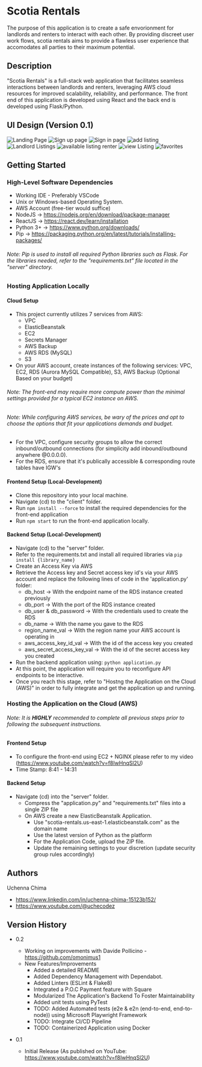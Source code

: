 # Scotia Rentals

The purpose of this application is to create a safe envorionment for landlords and renters to interact with each other. By providing discreet user work flows, scotia rentals aims to provide a flawless user experience that accomodates all parties to their maximum potential.

## Description

"Scotia Rentals" is a full-stack web application that facilitates seamless interactions between landlords and renters, leveraging AWS cloud resources for improved scalability, reliability, and performance. The front end of this application is developed using React and the back end is developed using Flask/Python.

## UI Design (Version 0.1)
![Landing Page](https://github.com/user-attachments/assets/97ffb986-d2bc-47ab-aa76-01637032d751)
![Sign up page](https://github.com/user-attachments/assets/faafd5aa-a7aa-45c4-a5dc-96b5c6269142)
![Sign in page](https://github.com/user-attachments/assets/82340a82-1f83-4483-b60b-af8b76364f12)
![add listing](https://github.com/user-attachments/assets/711aaa10-3692-4b8f-8f7d-5e564ebc67f4)
![Landlord Listings](https://github.com/user-attachments/assets/6feb1127-6704-4c00-b99b-a634efbb0c81)
![available listing renter](https://github.com/user-attachments/assets/a876a527-942a-48db-9179-22b2ba0cc3f1)
![view Listing](https://github.com/user-attachments/assets/3cd11b17-b040-4dc8-ac43-1dac1a83ef4f)
![favorites](https://github.com/user-attachments/assets/afba2709-1a2c-41ed-93f4-f0e08f861d08)




## Getting Started

### High-Level Software Dependencies

- Working IDE - Preferably VSCode
- Unix or Windows-based Operating System.
- AWS Account (free-tier would suffice)
- NodeJS -> https://nodejs.org/en/download/package-manager
- ReactJS -> https://react.dev/learn/installation
- Python 3+ -> https://www.python.org/downloads/
- Pip -> https://packaging.python.org/en/latest/tutorials/installing-packages/

###### _Note: Pip is used to install all required Python libraries such as Flask. For the libraries needed, refer to the "requirements.txt" file located in the "server" directory._

### Hosting Application Locally

#### Cloud Setup

- This project currently utilizes 7 services from AWS:
  - VPC
  - ElasticBeanstalk
  - EC2
  - Secrets Manager
  - AWS Backup
  - AWS RDS (MySQL)
  - S3
- On your AWS account, create instances of the following services: VPC, EC2, RDS (Aurora MySQL Compatible), S3, AWS Backup (Optional Based on your budget)

###### _Note: The front-end may require more compute power than the minimal settings provided for a typical EC2 instance on AWS._

###### _Note: While configuring AWS services, be wary of the prices and opt to choose the options that fit your applications demands and budget._

- For the VPC, configure security groups to allow the correct inbound/outbound connections (for simplicity add inbound/outbound anywhere @0.0.0.0).
- For the RDS, ensure that it's publically accessible & corresponding route tables have IGW's

#### Frontend Setup (Local-Development)

- Clone this repository into your local machine.
- Navigate (cd) to the "client" folder.
- Run `npm install --force` to install the required dependencies for the front-end application
- Run `npm start` to run the front-end application locally.

#### Backend Setup (Local-Development)

- Navigate (cd) to the "server" folder.
- Refer to the requirements.txt and install all required libraries via `pip install {library_name}`
- Create an Access Key via AWS
- Retrieve the Access key and Secret access key id's via your AWS account and replace the following lines of code in the 'application.py' folder:
  - db_host -> With the endpoint name of the RDS instance created previously
  - db_port -> With the port of the RDS instance created
  - db_user & db_password -> With the credentials used to create the RDS
  - db_name -> With the name you gave to the RDS
  - region_name_val -> With the region name your AWS account is operating in
  - aws_access_key_id_val -> With the id of the access key you created
  - aws_secret_access_key_val -> With the id of the secret access key you created
- Run the backend application using: `python application.py`
- At this point, the application will require you to reconfigure API endpoints to be interactive.
- Once you reach this stage, refer to "Hostng the Application on the Cloud (AWS)" in order to fully integrate and get the application up and running.

### Hosting the Application on the Cloud (AWS)

###### _Note: It is ***HIGHLY*** recommended to complete all previous steps prior to following the subsequent instructions._

#### Frontend Setup

- To configure the front-end using EC2 + NGINX please refer to my video (https://www.youtube.com/watch?v=f8IwHnqSl2U)
- Time Stamp: 8:41 - 14:31

#### Backend Setup

- Navigate (cd) into the "server" folder.
  - Compress the "application.py" and "requirements.txt" files into a single ZIP file
  - On AWS create a new ElasticBeanstalk Application.
    - Use "scotia-rentals.us-east-1.elasticbeanstalk.com" as the domain name
    - Use the latest version of Python as the platform
    - For the Application Code, upload the ZIP file.
    - Update the remaining settings to your discretion (update security group rules accordingly)

## Authors

Uchenna Chima

- https://www.linkedin.com/in/uchenna-chima-15123b152/
- https://www.youtube.com/@uchecodez

## Version History

- 0.2

  - Working on improvements with Davide Pollicino - https://github.com/omonimus1
  - New Features/Improvements
    - Added a detailed README
    - Added Dependency Management with Dependabot.
    - Added Linters (ESLint & Flake8)
    - Integrated a P.O.C Payment feature with Square
    - Modularized The Application's Backend To Foster Maintainability
    - Added unit tests using PyTest
    - TODO: Added Automated tests (e2e & e2n (end-to-end, end-to-node)) using Microsoft Playwright Framework
    - TODO: Integrate CI/CD Pipeline
    - TODO: Containerized Application using Docker

- 0.1

  - Initial Release (As published on YouTube: https://www.youtube.com/watch?v=f8IwHnqSl2U)
